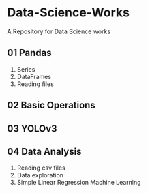 # Data-Science-Works
A Repository for Data Science works

## 01 Pandas

1. Series
2. DataFrames
3. Reading files

## 02 Basic Operations

## 03 YOLOv3

## 04 Data Analysis

1. Reading csv files
2. Data exploration
3. Simple Linear Regression Machine Learning

